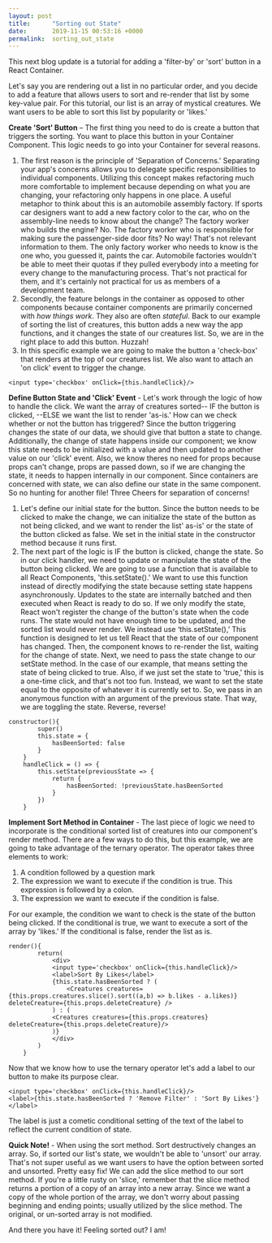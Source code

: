 ```yaml
---
layout: post
title:      "Sorting out State"
date:       2019-11-15 00:53:16 +0000
permalink:  sorting_out_state
---
```



This next blog update is a tutorial for adding a 'filter-by' or 'sort' button in a React Container.  
 
Let's say you are rendering out a list in no particular order, and you decide to add a feature that allows users to sort and re-render that list by some key-value pair. For this tutorial, our list is an array of mystical creatures. We want users to be able to sort this list by popularity or 'likes.'
  
	
**Create 'Sort' Button** – The first thing you need to do is create a button that triggers the sorting. You want to place this button in your Container Component. This logic needs to go into your Container for several reasons.
1. The first reason is the principle of 'Separation of Concerns.' Separating your app's concerns allows you to delegate specific responsibilities to individual components. Utilizing this concept makes refactoring much more comfortable to implement because depending on what you are changing, your refactoring only happens in one place. A useful metaphor to think about this is an automobile assembly factory. If sports car designers want to add a new factory color to the car, who on the assembly-line needs to know about the change? The factory worker who builds the engine? No. The factory worker who is responsible for making sure the passenger-side door fits? No way! That's not relevant information to them. The only factory worker who needs to know is the one who, you guessed it, paints the car. Automobile factories wouldn't be able to meet their quotas if they pulled everybody into a meeting for every change to the manufacturing process. That's not practical for them, and it's certainly not practical for us as members of a development team.   
2. Secondly, the feature belongs in the container as opposed to other components because container components are primarily concerned with *how things work*. They also are often *stateful*. Back to our example of sorting the list of creatures, this button adds a new way the app functions, and it changes the state of our creatures list. So, we are in the right place to add this button. Huzzah!
3. In this specific example we are going to make the button a 'check-box' that renders at the top of our creatures list. We also want to attach an 'on click' event to trigger the change.

```
<input type='checkbox' onClick={this.handleClick}/>
```



**Define Button State and 'Click' Event**  - Let's work through the logic of how to handle the click. We want the array of creatures sorted-- IF the button is clicked, --ELSE we want the list to render 'as-is.' How can we check whether or not the button has triggered? Since the button triggering changes the state of our data, we should give that button a state to change. Additionally, the change of state happens inside our component; we know this state needs to be initialized with a value and then updated to another value on our 'click' event. Also, we know theres no need for props because props can't change, props are passed down, so if we are changing the state, it needs to happen internally in our component. Since containers are concerned with state, we can also define our state in the same component. So no hunting for another file! Three Cheers for separation of concerns!
1. Let's define our initial state for the button. Since the button needs to be clicked to make the change, we can initialize the state of the button as not being clicked, and we want to render the list' as-is' or the state of the button clicked as false. We set in the initial state in the constructor method because it runs first.
2. The next part of the logic is IF the button is clicked, change the state. So in our click handler, we need to update or manipulate the state of the button being clicked. We are going to use a function that is available to all React Components, 'this.setState().' We want to use this function instead of directly modifying the state because setting state happens asynchronously. Updates to the state are internally batched and then executed when React is ready to do so. If we only modify the state, React won't register the change of the button's state when the code runs. The state would not have enough time to be updated, and the sorted list would never render. We instead use ‘this.setState(),’ This function is designed to let us tell React that the state of our component has changed. Then, the component knows to re-render the list, waiting for the change of state. Next, we need to pass the state change to our setState method. In the case of our example, that means setting the state of being clicked to true. Also, if we just set the state to 'true,' this is a one-time click, and that's not too fun. Instead, we want to set the state equal to the opposite of whatever it is currently set to. So, we pass in an anonymous function with an argument of the previous state. That way, we are toggling the state. Reverse, reverse!

```
constructor(){
        super()
        this.state = {
            hasBeenSorted: false
        }
    }
    handleClick = () => {
        this.setState(previousState => {
            return {
                hasBeenSorted: !previousState.hasBeenSorted
            }
        })
    }
```


**Implement Sort Method in Container** - The last piece of logic we need to incorporate is the conditional sorted list of creatures into our component's render method. There are a few ways to do this, but this example, we are going to take advantage of the ternary operator. The operator takes three elements to work:
1. A condition followed by a question mark
2. The expression we want to execute if the condition is true. This expression is followed by a colon.
3. The expression we want to execute if the condition is false.

For our example, the condition we want to check is the state of the button being clicked. If the conditional is true, we want to execute a sort of the array by 'likes.' If the conditional is false, render the list as is.

```
render(){
        return(
            <div>
            <input type='checkbox' onClick={this.handleClick}/>
            <label>Sort By Likes</label>
            {this.state.hasBeenSorted ? (
                <Creatures creatures={this.props.creatures.slice().sort((a,b) => b.likes - a.likes)}  deleteCreature={this.props.deleteCreature} />
            ) : (
            <Creatures creatures={this.props.creatures}  deleteCreature={this.props.deleteCreature}/>
            )}
            </div>
        )
    }
```

Now that we know how to use the ternary operator let's add a label to our button to make its purpose clear. 

```
<input type='checkbox' onClick={this.handleClick}/>
<label>{this.state.hasBeenSorted ? 'Remove Filter' : 'Sort By Likes'}</label>
```
The label is just a cometic conditional setting of the text of the label to reflect the current condition of state.

**Quick Note!** -  When using the sort method. Sort destructively changes an array. So, if sorted our list's state, we wouldn't be able to 'unsort' our array. That's not super useful as we want users to have the option between sorted and unsorted. Pretty easy fix! We can add the slice method to our sort method. If you're a little rusty on 'slice,' remember that the slice method returns a portion of a copy of an array into a new array. Since we want a copy of the whole portion of the array, we don't worry about passing beginning and ending points; usually utilized by the slice method. The original, or un-sorted array is not modified.

And there you have it! Feeling sorted out? I am!
